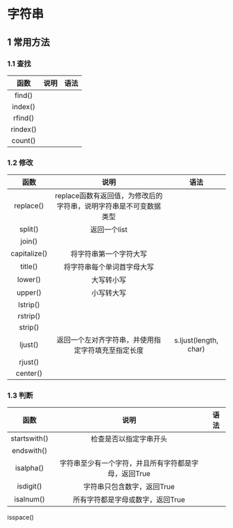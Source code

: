 # 字符串

## 1 常用方法
### 1.1 查找
函数|说明|语法
:--:|:--:|:--:
find()|
index()|
rfind()|
rindex()|
count()|

### 1.2 修改
函数|说明|语法
:--:|:--:|:--:
replace()|replace函数有返回值，为修改后的字符串，说明字符串是不可变数据类型
split()|返回一个list
join()|
capitalize()|将字符串第一个字符大写
title()|将字符串每个单词首字母大写
lower()|大写转小写
upper()|小写转大写
lstrip()|
rstrip()|
strip()|
ljust()|返回一个左对齐字符串，并使用指定字符填充至指定长度|s.ljust(length, char)
rjust()|
center()|

### 1.3 判断
函数|说明|语法
:--:|:--:|:--:
startswith()|检查是否以指定字串开头
endswith()|
isalpha()|字符串至少有一个字符，并且所有字符都是字母，返回True
isdigit()|字符串只包含数字，返回True
isalnum()|所有字符都是字母或数字，返回True
isspace()